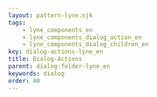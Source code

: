 ```yaml
---
layout: pattern-lyne.njk
tags: 
    - lyne_components_en
    - lyne_components_dialog_action_en
    - lyne_components_dialog_children_en
key: dialog-actions-lyne_en
title: Dialog-Actions
parent: dialog-folder-lyne_en
keywords: dialog
order: 40
---
```


